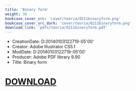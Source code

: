 ```yaml
---
title: 'Binary form'
weight: 38
bookcase_cover_src: 'cover/teoria/0211binaryform.png'
bookcase_cover_src_dark: 'cover/teoria/0211binaryform.png'
download_link: 'pdfs/teoria/0211binaryform.pdf'
---
```


- CreationDate: D:20140103122719-05'00'
- Creator: Adobe Illustrator CS5.1
- ModDate: D:20140103122719-05'00'
- Producer: Adobe PDF library 9.90
- Title: Binary form
# [DOWNLOAD](/pdfs/teoria/0211binaryform.pdf)

